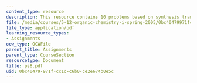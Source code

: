 ```yaml
---
content_type: resource
description: This resource contains 10 problems based on synthesis transformation.
file: /media/courses/5-12-organic-chemistry-i-spring-2005/0bc40479971fcc1cc6b0ce2e674b0e5c_ps8.pdf
file_type: application/pdf
learning_resource_types:
- Assignments
ocw_type: OCWFile
parent_title: Assignments
parent_type: CourseSection
resourcetype: Document
title: ps8.pdf
uid: 0bc40479-971f-cc1c-c6b0-ce2e674b0e5c
---
```

